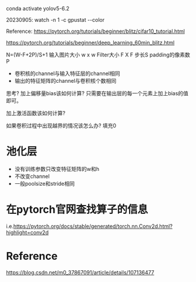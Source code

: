 





conda activate yolov5-6.2

20230905:
    watch -n 1 -c gpustat --color 
    



Reference:
https://pytorch.org/tutorials/beginner/blitz/cifar10_tutorial.html



https://pytorch.org/tutorials/beginner/deep_learning_60min_blitz.html



N=(W-F+2P)/S+1
输入图片大小 w x w
Filter大小 F X F 
步长S
padding的像素数P



- 卷积核的channel与输入特征层的channel相同
- 输出的特征矩阵的channel与卷积核个数相同


思考?
加上偏移量bias该如何计算?
    只需要在输出层的每一个元素上加上bias的值即可。

加上激活函数该如何计算?
    

如果卷积过程中出现越界的情况该怎么办?
    填充0



# 池化层
- 没有训练参数只改变特征矩阵的w和h
- 不改变channel
- 一般poolsize和stride相同


# 在pytorch官网查找算子的信息
i.e.https://pytorch.org/docs/stable/generated/torch.nn.Conv2d.html?highlight=conv2d

 # Reference
 https://blog.csdn.net/m0_37867091/article/details/107136477
 